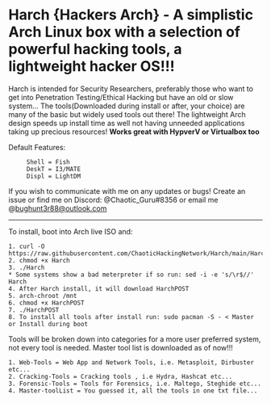 # Harch {Hackers Arch} - A simplistic Arch Linux box with a selection of powerful hacking tools, a lightweight hacker OS!!!

Harch is intended for Security Researchers, preferably those who want to get into Penetration Testing/Ethical Hacking but have an old or slow system... The tools(Downloaded during install or after, your choice) are many of the basic but widely used tools out there! The lightweight Arch design speeds up install time as well not having unneeded applications taking up precious resources! **Works great with HypverV or Virtualbox too**

Default Features:

         Shell = Fish
         DeskT = I3/MATE 
         Displ = LightDM
        
  

If you wish to communicate with me on any updates or bugs! Create an issue or find me on Discord: @Chaotic_Guru#8356 or email me @bughunt3r88@outlook.com


__________________________________________________________________________________________________________________________________________________________________

To install, boot into Arch live ISO and:
  
    1. curl -O https://raw.githubusercontent.com/ChaoticHackingNetwork/Harch/main/Harch
    2. chmod +x Harch
    3. ./Harch
    * Some systems show a bad meterpreter if so run: sed -i -e 's/\r$//' Harch 
    4. After Harch install, it will download HarchPOST
    5. arch-chroot /mnt
    6. chmod +x HarchPOST
    7. ./HarchPOST
    8. To install all tools after install run: sudo pacman -S - < Master or Install during boot

Tools will be broken down into categories for a more user preferred system, not every tool is needed. Master tool list is downloaded as of now!!!

    1. Web-Tools = Web App and Network Tools, i.e. Metasploit, Dirbuster etc...
    2. Cracking-Tools = Cracking tools , i.e Hydra, Hashcat etc...
    3. Forensic-Tools = Tools for Forensics, i.e. Maltego, Steghide etc...
    4. Master-toolList = You guessed it, all the tools in one txt file...
    
    
  
